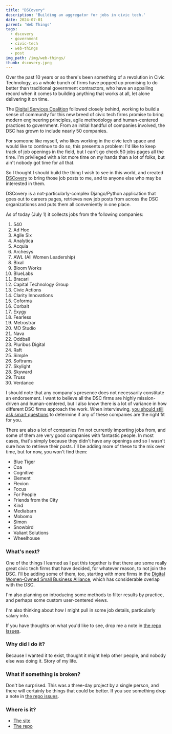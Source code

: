 ```yaml
---
title: "DSCovery"
description: 'Building an aggregator for jobs in civic tech.'
date: 2024-07-01
parent: 'Web Things'
tags:
  - dscovery
  - government
  - civic-tech
  - web-things
  - post
img_path: /img/web-things/
thumb: dscovery.jpeg
---
```


Over the past 10 years or so there's been something of a revolution in Civic Technology, as a whole bunch of firms have popped up promising to do better than traditional government contractors, who have an appalling record when it comes to building anything that works at all, let alone delivering it on time.

The [Digital Services Coalition](https://digitalservicescoalition.org) followed closely behind, working to build a sense of community for this new breed of civic tech firms promise to bring modern engineering principles, agile methodology and human-centered practices to government. From an initial handful of companies involved, the DSC has grown to include nearly 50 companies.

For someone like myself, who likes working in the civic tech space and would like to continue to do so, this presents a problem: I'd like to keep track of job openings in the field, but I can't go check 50 jobs pages all the time. I'm privileged with a lot more time on my hands than a lot of folks, but ain't nobody got time for all that.

So I thought I should build the thing I wish to see in this world, and created [DSCovery](https://dscovery.fly.dev) to bring those job posts to me, and to anyone else who may be interested in them.

DSCovery is a not-particularly-complex Django/Python application that goes out to careers pages, retrieves new job posts from across the DSC organizationss and puts them all conveniently in one place. 

As of today (July 1) it collects jobs from the following companies:

1. 540
1. Ad Hoc
1. Agile Six
1. Analytica
1. Acquia
1. Archesys
1. AWL (All Women Leadership)
1. Bixal
1. Bloom Works
1. BlueLabs
1. Bracari
1. Capital Technology Group
1. Civic Actions
1. Clarity Innovations
1. Coforma
1. Corbalt
1. Exygy
1. Fearless
1. Metrostrar
1. MO Studio
1. Nava
1. Oddball
1. Pluribus Digital
1. Raft
1. Simple
1. Softrams
1. Skylight
1. Skyward
1. Truss
1. Verdance

I should note that any company's presence does not necessarily constitute an endorsement. I want to believe all the DSC firms are highly mission-driven and human-centered, but I also know there is a lot of variance in how different DSC firms approach the work. When interviewing, [you should still ask smart questions](https://another.rodeo/employer-questions/) to determine if any of these companies are the right fit for you.

There are also a lot of companies I'm not currently importing jobs from, and some of them are very good companies with fantastic people. In most cases, that's simply because they didn't have any openings and so I wasn't sure how to retrieve their posts. I'll be adding more of these to the mix over time, but for now, you won't find them:

- Blue Tiger
- Coa 
- Cognitive
- Element
- Flexion 
- Focus 
- For People
- Friends from the City
- Kind 
- Mediabarn
- Mobomo
- Simon 
- Snowbird
- Valiant Solutions
- Wheelhouse

### What's next?
One of the things I learned as I put this together is that there are some really great civic tech firms that have decided, for whatever reason, to not join the DSC. I'll be adding some of them, too, starting with more firms in the [Digital Women-Owned Small Business Alliance](https://www.digitalwosballiance.org), which has considerable overlap with the DSC.

I'm also planning on introducing some methods to filter results by practice, and perhaps some custom user-centered views. 

I'm also thinking about how I might pull in some job details, particularly salary info.

If you have thoughts on what you'd like to see, drop me a note in [the repo issues](https://github.com/tBaxter/dscovery/issues/).

### Why did I do it?

Because I wanted it to exist, thought it might help other people, and nobody else was doing it. Story of my life.

### What if something is broken?

Don't be surprised. This was a three-day project by a single person, and there will certainly be things that could be better. If you see something drop a note in [the repo issues](https://github.com/tBaxter/dscovery/issues/).

### Where is it?
- [The site](https://dscovery.fly.dev)
- [The repo](https://github.com/tBaxter/dscovery)
